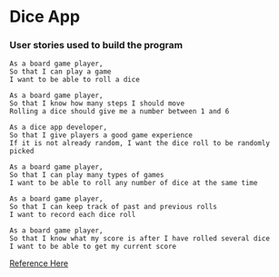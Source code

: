 # Dice App


### User stories used to build the program

```shell
As a board game player,
So that I can play a game
I want to be able to roll a dice
```

```shell
As a board game player,
So that I know how many steps I should move
Rolling a dice should give me a number between 1 and 6
```

```shell
As a dice app developer,
So that I give players a good game experience
If it is not already random, I want the dice roll to be randomly picked
```

```shell
As a board game player,
So that I can play many types of games
I want to be able to roll any number of dice at the same time
```

```shell
As a board game player,
So that I can keep track of past and previous rolls
I want to record each dice roll
```

```shell
As a board game player,
So that I know what my score is after I have rolled several dice
I want to be able to get my current score
```

[Reference Here](https://github.com/makersacademy/skills-workshops/blob/main/test_driven_development/TDD_process.md)